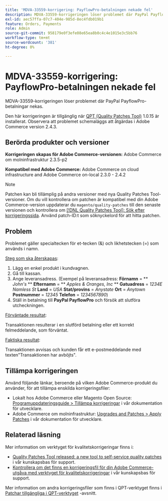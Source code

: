 ```yaml
---
title: 'MDVA-33559-korrigering: PayflowPro-betalningen nekade fel'
description: MDVA-33559-korrigeringen löser problemet där PayPal PayflowPro-betalningar nekas.
exl-id: aec57ffa-07c7-404e-985d-8ec4fdb019b1
feature: Orders, Payments
role: Admin
source-git-commit: 958179e0f3efe08e65ea8b0c4c4e1015e3c5bb76
workflow-type: tm+mt
source-wordcount: '381'
ht-degree: 0%

---
```


# MDVA-33559-korrigering: PayflowPro-betalningen nekade fel

MDVA-33559-korrigeringen löser problemet där PayPal PayflowPro-betalningar nekas.

Den här korrigeringen är tillgänglig när [QPT (Quality Patches Tool)](https://devdocs.magento.com/guides/v2.4/comp-mgr/patching.html#mqp) 1.0.15 är installerat. Observera att problemet schemaläggs att åtgärdas i Adobe Commerce version 2.4.3.

## Berörda produkter och versioner

**Korrigeringen skapas för Adobe Commerce-versionen:** Adobe Commerce om molninfrastruktur 2.3.5-p2

**Kompatibel med Adobe Commerce:** Adobe Commerce on cloud infrastructure and Adobe Commerce on-local 2.3.0 - 2.4.2

>[!NOTE]
>
>Patchen kan bli tillämplig på andra versioner med nya Quality Patches Tool-versioner. Om du vill kontrollera om patchen är kompatibel med din Adobe Commerce-version uppdaterar du `magento/quality-patches` till den senaste versionen och kontrollera om [[!DNL Quality Patches Tool]: Sök efter korrigeringssida](https://devdocs.magento.com/quality-patches/tool.html#patch-grid). Använd patch-ID:t som söknyckelord för att hitta patchen.

## Problem

Problemet gäller specialtecken för et-tecken (&amp;) och likhetstecken (=) som används i namn.

<u>Steg som ska återskapas</u>:

1. Lägg en enkel produkt i kundvagnen.
1. Gå till kassan.
1. Ange leveransadress. (Exempel på leveransadress: **Förnamn** = ** *John&#39;s* **  **Efternamn** = ** *Apples &amp; Oranges, Inc* **  **Gatuadress** = *1234E Namless St*  **Land** = *USA*  **Stat/provins** = *Anystate*  **Ort** = *Anytown*  **Postnummer** = *12345*  **Telefon** = *1234567890*)
1. Ställ in betalning till **PayPal PayflowPro** och försök att slutföra utcheckningen.

<u>Förväntade resultat</u>:

Transaktionen resulterar i en slutförd betalning eller ett korrekt felmeddelande, som förväntat.

<u>Faktiska resultat</u>:

Transaktionen avvisas och kunden får ett e-postmeddelande med texten&quot;Transaktionen har avböjts&quot;.

## Tillämpa korrigeringen

Använd följande länkar, beroende på vilken Adobe Commerce-produkt du använder, för att tillämpa enskilda korrigeringsfiler:

* Lokalt hos Adobe Commerce eller Magento Open Source: [Programuppdateringsguide > Tillämpa korrigeringar](https://devdocs.magento.com/guides/v2.4/comp-mgr/patching/mqp.html) i vår dokumentation för utvecklare.
* Adobe Commerce om molninfrastruktur: [Upgrades and Patches > Apply Patches](https://devdocs.magento.com/cloud/project/project-patch.html) i vår dokumentation för utvecklare.

## Relaterad läsning

Mer information om verktyget för kvalitetskorrigeringar finns i:

* [Quality Patches Tool released: a new tool to self-service quality patches](/help/announcements/adobe-commerce-announcements/magento-quality-patches-released-new-tool-to-self-serve-quality-patches.md) i vår kunskapsbas för support.
* [Kontrollera om det finns en korrigeringsfil för din Adobe Commerce-utgåva med verktyget för kvalitetskorrigeringar](/help/support-tools/patches-available-in-qpt-tool/check-patch-for-magento-issue-with-magento-quality-patches.md) i vår kunskapsbas för support.

Mer information om andra korrigeringsfiler som finns i QPT-verktyget finns i [Patchar tillgängliga i QPT-verktyget](https://support.magento.com/hc/en-us/sections/360010506631-Patches-available-in-QPT-tool-) -avsnitt.

